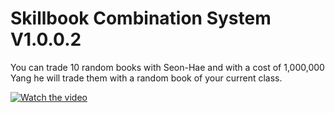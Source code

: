 # Skillbook Combination System V1.0.0.2

You can trade 10 random books with Seon-Hae and with a cost of 1,000,000 Yang he will trade them with a random book of your current class.

[![Watch the video](https://owsap-productions.com/wp-content/uploads/2020/02/SkillBookCombinationSystem-Thumb.jpg)](https://youtu.be/CUIHi4_aaA0)
